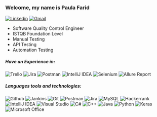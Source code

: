 ### Welcome, my name is Paula Farid 

[![Linkedin](https://img.shields.io/badge/linkedin-0077B5?style=for-the-badge&logo=linkedin&link=http://right)](https://www.linkedin.com/in/paula-farid-534089225/)
[![Gmail](https://img.shields.io/badge/gmail-EA4335?style=for-the-badge&logo=gmail&link=http://right&logoColor=ffffff)](mailto:paula.farid9@gmail.com)



- Software Quality Control Engineer 
- ISTQB Foundation Level
- Manual Testing
- API Testing
- Automation Testing


##### Have an Experience in: 
![Trello](https://img.shields.io/badge/trello-0052CC?style=for-the-badge&logo=trello&link=http://right&logoColor=ffffff)
![Jira](https://img.shields.io/badge/jira-0052CC?style=for-the-badge&logo=jira&link=http://right&logoColor=ffffff)
![Postman](https://img.shields.io/badge/postman-FF6C37?style=for-the-badge&logo=postman&link=http://right&logoColor=ffffff)
![IntelliJ IDEA](https://img.shields.io/badge/IntelliJIDEA-000000.svg?style=for-the-badge&logo=intellij-idea&logoColor=white)
![Selenium](https://img.shields.io/badge/Selenium-00AA01?style=for-the-badge&logo=selenium&link=http://right&logoColor=ffffff)
![Allure Report](https://img.shields.io/badge/AllureReport00AA01?style=for-the-badge&logo=AllureReport&link=http://right&logoColor=ffffff)


##### Languages tools and technologies:
![Github](https://img.shields.io/badge/github-181717?style=for-the-badge&logo=github&link=http://right&logoColor=ffffff)
![Jankins](https://img.shields.io/badge/jenkins-D24939?style=for-the-badge&logo=jenkins&link=http://right&logoColor=ffffff)
![Git](https://img.shields.io/badge/git-F05032?style=for-the-badge&logo=git&link=http://right&logoColor=ffffff)
![Postman](https://img.shields.io/badge/postman-FF6C37?style=for-the-badge&logo=postman&link=http://right&logoColor=ffffff)
![Jira](https://img.shields.io/badge/jira-0052CC?style=for-the-badge&logo=jira&link=http://right&logoColor=ffffff)
![MySQL](https://img.shields.io/badge/mysql-%2300f.svg?style=for-the-badge&logo=mysql&logoColor=white)
![Hackerrank](https://img.shields.io/badge/-Hackerrank-2EC866?style=for-the-badge&logo=HackerRank&logoColor=white)
![IntelliJ IDEA](https://img.shields.io/badge/IntelliJIDEA-000000.svg?style=for-the-badge&logo=intellij-idea&logoColor=white)
![Visual Studio](https://img.shields.io/badge/Visual%20Studio-5C2D91.svg?style=for-the-badge&logo=visual-studio&logoColor=white)
![C#](https://img.shields.io/badge/c%23-%23239120.svg?style=for-the-badge&logo=c-sharp&logoColor=white)
![C++](https://img.shields.io/badge/c++-%2300599C.svg?style=for-the-badge&logo=c%2B%2B&logoColor=white)
![Java](https://img.shields.io/badge/java-%23ED8B00.svg?style=for-the-badge&logo=openjdk&logoColor=white)
![Python](https://img.shields.io/badge/python-3670A0?style=for-the-badge&logo=python&logoColor=ffdd54)
![Keras](https://img.shields.io/badge/Keras-%23D00000.svg?style=for-the-badge&logo=Keras&logoColor=white)
![Microsoft Office](https://img.shields.io/badge/Microsoft_Office-D83B01?style=for-the-badge&logo=microsoft-office&logoColor=white)
